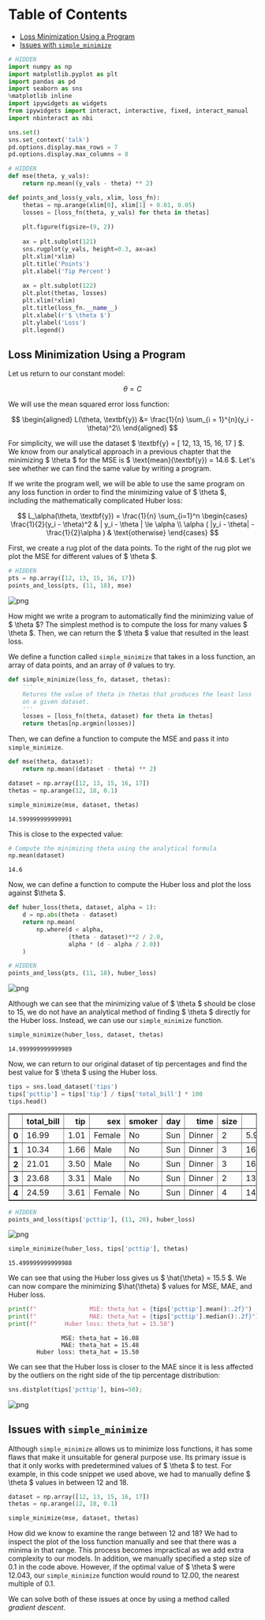 
<h1>Table of Contents<span class="tocSkip"></span></h1>
<div class="toc"><ul class="toc-item"><li><span><a href="#Loss-Minimization-Using-a-Program" data-toc-modified-id="Loss-Minimization-Using-a-Program-1">Loss Minimization Using a Program</a></span></li><li><span><a href="#Issues-with-simple_minimize" data-toc-modified-id="Issues-with-simple_minimize-2">Issues with <code>simple_minimize</code></a></span></li></ul></div>


```python
# HIDDEN
import numpy as np
import matplotlib.pyplot as plt
import pandas as pd
import seaborn as sns
%matplotlib inline
import ipywidgets as widgets
from ipywidgets import interact, interactive, fixed, interact_manual
import nbinteract as nbi

sns.set()
sns.set_context('talk')
pd.options.display.max_rows = 7
pd.options.display.max_columns = 8
```


```python
# HIDDEN
def mse(theta, y_vals):
    return np.mean((y_vals - theta) ** 2)

def points_and_loss(y_vals, xlim, loss_fn):
    thetas = np.arange(xlim[0], xlim[1] + 0.01, 0.05)
    losses = [loss_fn(theta, y_vals) for theta in thetas]
    
    plt.figure(figsize=(9, 2))
    
    ax = plt.subplot(121)
    sns.rugplot(y_vals, height=0.3, ax=ax)
    plt.xlim(*xlim)
    plt.title('Points')
    plt.xlabel('Tip Percent')
    
    ax = plt.subplot(122)
    plt.plot(thetas, losses)
    plt.xlim(*xlim)
    plt.title(loss_fn.__name__)
    plt.xlabel(r'$ \theta $')
    plt.ylabel('Loss')
    plt.legend()
```

## Loss Minimization Using a Program

Let us return to our constant model:

$$
\theta = C
$$

We will use the mean squared error loss function:

$$
\begin{aligned}
L(\theta, \textbf{y})
&= \frac{1}{n} \sum_{i = 1}^{n}(y_i - \theta)^2\\
\end{aligned}
$$

For simplicity, we will use the dataset $ \textbf{y} = [ 12, 13, 15, 16, 17 ] $. We know from our analytical approach in a previous chapter that the minimizing $ \theta $ for the MSE is $ \text{mean}(\textbf{y}) = 14.6 $. Let's see whether we can find the same value by writing a program.

If we write the program well, we will be able to use the same program on any loss function in order to find the minimizing value of $ \theta $, including the mathematically complicated Huber loss:

$$
L_\alpha(\theta, \textbf{y}) = \frac{1}{n} \sum_{i=1}^n \begin{cases}
    \frac{1}{2}(y_i - \theta)^2 &  | y_i - \theta | \le \alpha \\
    \alpha ( |y_i - \theta| - \frac{1}{2}\alpha ) & \text{otherwise}
\end{cases}
$$

First, we create a rug plot of the data points. To the right of the rug plot we plot the MSE for different values of $ \theta $.


```python
# HIDDEN
pts = np.array([12, 13, 15, 16, 17])
points_and_loss(pts, (11, 18), mse)
```


![png](gradient_basics_files/gradient_basics_4_0.png)


How might we write a program to automatically find the minimizing value of $ \theta $? The simplest method is to compute the loss for many values $ \theta $. Then, we can return the $ \theta $ value that resulted in the least loss.

We define a function called `simple_minimize` that takes in a loss function, an array of data points, and an array of $\theta$ values to try.


```python
def simple_minimize(loss_fn, dataset, thetas):
    '''
    Returns the value of theta in thetas that produces the least loss
    on a given dataset.
    '''
    losses = [loss_fn(theta, dataset) for theta in thetas]
    return thetas[np.argmin(losses)]
```

Then, we can define a function to compute the MSE and pass it into `simple_minimize`.


```python
def mse(theta, dataset):
    return np.mean((dataset - theta) ** 2)

dataset = np.array([12, 13, 15, 16, 17])
thetas = np.arange(12, 18, 0.1)

simple_minimize(mse, dataset, thetas)
```




    14.599999999999991



This is close to the expected value:


```python
# Compute the minimizing theta using the analytical formula
np.mean(dataset)
```




    14.6



Now, we can define a function to compute the Huber loss and plot the loss against $\theta $.


```python
def huber_loss(theta, dataset, alpha = 1):
    d = np.abs(theta - dataset)
    return np.mean(
        np.where(d < alpha,
                 (theta - dataset)**2 / 2.0,
                 alpha * (d - alpha / 2.0))
    )
```


```python
# HIDDEN
points_and_loss(pts, (11, 18), huber_loss)
```


![png](gradient_basics_files/gradient_basics_13_0.png)


Although we can see that the minimizing value of $ \theta $ should be close to 15, we do not have an analytical method of finding $ \theta $ directly for the Huber loss. Instead, we can use our `simple_minimize` function.


```python
simple_minimize(huber_loss, dataset, thetas)
```




    14.999999999999989



Now, we can return to our original dataset of tip percentages and find the best value for $ \theta $ using the Huber loss.


```python
tips = sns.load_dataset('tips')
tips['pcttip'] = tips['tip'] / tips['total_bill'] * 100
tips.head()
```




<div>
<style>
    .dataframe thead tr:only-child th {
        text-align: right;
    }

    .dataframe thead th {
        text-align: left;
    }

    .dataframe tbody tr th {
        vertical-align: top;
    }
</style>
<table border="1" class="dataframe">
  <thead>
    <tr style="text-align: right;">
      <th></th>
      <th>total_bill</th>
      <th>tip</th>
      <th>sex</th>
      <th>smoker</th>
      <th>day</th>
      <th>time</th>
      <th>size</th>
      <th>pcttip</th>
    </tr>
  </thead>
  <tbody>
    <tr>
      <th>0</th>
      <td>16.99</td>
      <td>1.01</td>
      <td>Female</td>
      <td>No</td>
      <td>Sun</td>
      <td>Dinner</td>
      <td>2</td>
      <td>5.944673</td>
    </tr>
    <tr>
      <th>1</th>
      <td>10.34</td>
      <td>1.66</td>
      <td>Male</td>
      <td>No</td>
      <td>Sun</td>
      <td>Dinner</td>
      <td>3</td>
      <td>16.054159</td>
    </tr>
    <tr>
      <th>2</th>
      <td>21.01</td>
      <td>3.50</td>
      <td>Male</td>
      <td>No</td>
      <td>Sun</td>
      <td>Dinner</td>
      <td>3</td>
      <td>16.658734</td>
    </tr>
    <tr>
      <th>3</th>
      <td>23.68</td>
      <td>3.31</td>
      <td>Male</td>
      <td>No</td>
      <td>Sun</td>
      <td>Dinner</td>
      <td>2</td>
      <td>13.978041</td>
    </tr>
    <tr>
      <th>4</th>
      <td>24.59</td>
      <td>3.61</td>
      <td>Female</td>
      <td>No</td>
      <td>Sun</td>
      <td>Dinner</td>
      <td>4</td>
      <td>14.680765</td>
    </tr>
  </tbody>
</table>
</div>




```python
# HIDDEN
points_and_loss(tips['pcttip'], (11, 20), huber_loss)
```


![png](gradient_basics_files/gradient_basics_18_0.png)



```python
simple_minimize(huber_loss, tips['pcttip'], thetas)
```




    15.499999999999988



We can see that using the Huber loss gives us $ \hat{\theta} = 15.5 $. We can now compare the minimizing $\hat{\theta} $ values for MSE, MAE, and Huber loss.


```python
print(f"               MSE: theta_hat = {tips['pcttip'].mean():.2f}")
print(f"               MAE: theta_hat = {tips['pcttip'].median():.2f}")
print(f"        Huber loss: theta_hat = 15.50")
```

                   MSE: theta_hat = 16.08
                   MAE: theta_hat = 15.48
            Huber loss: theta_hat = 15.50
    

We can see that the Huber loss is closer to the MAE since it is less affected by the outliers on the right side of the tip percentage distribution:


```python
sns.distplot(tips['pcttip'], bins=50);
```


![png](gradient_basics_files/gradient_basics_23_0.png)


## Issues with `simple_minimize`

Although `simple_minimize` allows us to minimize loss functions, it has some flaws that make it unsuitable for general purpose use. Its primary issue is that it only works with predetermined values of $ \theta $ to test. For example, in this code snippet we used above, we had to manually define $ \theta $ values in between 12 and 18.

```python
dataset = np.array([12, 13, 15, 16, 17])
thetas = np.arange(12, 18, 0.1)

simple_minimize(mse, dataset, thetas)
```

How did we know to examine the range between 12 and 18? We had to inspect the plot of the loss function manually and see that there was a minima in that range. This process becomes impractical as we add extra complexity to our models. In addition, we manually specified a step size of 0.1 in the code above. However, if the optimal value of $ \theta $ were 12.043, our `simple_minimize` function would round to 12.00, the nearest multiple of 0.1. 

We can solve both of these issues at once by using a method called *gradient descent*.
